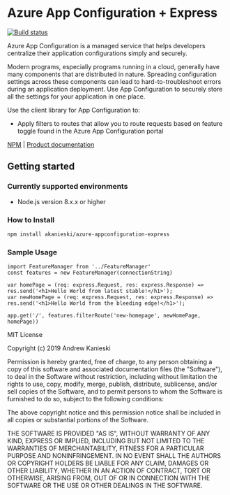 # Azure App Configuration + Express 
[![Build status](https://dev.azure.com/akanieski/azure-appconfiguration-express/_apis/build/status/azure-appconfiguration-express-CI)](https://dev.azure.com/akanieski/azure-appconfiguration-express/_build/latest?definitionId=3)

Azure App Configuration is a managed service that helps developers centralize their application configurations simply and securely.

Modern programs, especially programs running in a cloud, generally have many components that are distributed in nature. Spreading configuration settings across these components can lead to hard-to-troubleshoot errors during an application deployment. Use App Configuration to securely store all the settings for your application in one place.

Use the client library for App Configuration to:
* Apply filters to routes that allow you to route requests based on feature toggle found in the Azure App Configuration portal


[NPM](https://www.npmjs.com/package/akanieski/azure-appconfiguration-express) | [Product documentation](https://github.com/akanieski/azure-appconfiguration-express)

## Getting started

### Currently supported environments

- Node.js version 8.x.x or higher

### How to Install

```bash
npm install akanieski/azure-appconfiguration-express
```

### Sample Usage

```
import FeatureManager from '../FeatureManager'
const features = new FeatureManager(connectionString)

var homePage = (req: express.Request, res: express.Response) => res.send('<h1>Hello World from latest stable!</h1>');
var newHomePage = (req: express.Request, res: express.Response) => res.send('<h1>Hello World from the bleeding edge!</h1>');

app.get('/', features.filterRoute('new-homepage', newHomePage, homePage))
```

MIT License

Copyright (c) 2019 Andrew Kanieski

Permission is hereby granted, free of charge, to any person obtaining a copy of this software and associated documentation files (the "Software"), to deal in the Software without restriction, including without limitation the rights to use, copy, modify, merge, publish, distribute, sublicense, and/or sell copies of the Software, and to permit persons to whom the Software is furnished to do so, subject to the following conditions:

The above copyright notice and this permission notice shall be included in all copies or substantial portions of the Software.

THE SOFTWARE IS PROVIDED "AS IS", WITHOUT WARRANTY OF ANY KIND, EXPRESS OR IMPLIED, INCLUDING BUT NOT LIMITED TO THE WARRANTIES OF MERCHANTABILITY, FITNESS FOR A PARTICULAR PURPOSE AND NONINFRINGEMENT. IN NO EVENT SHALL THE AUTHORS OR COPYRIGHT HOLDERS BE LIABLE FOR ANY CLAIM, DAMAGES OR OTHER LIABILITY, WHETHER IN AN ACTION OF CONTRACT, TORT OR OTHERWISE, ARISING FROM, OUT OF OR IN CONNECTION WITH THE SOFTWARE OR THE USE OR OTHER DEALINGS IN THE SOFTWARE.
